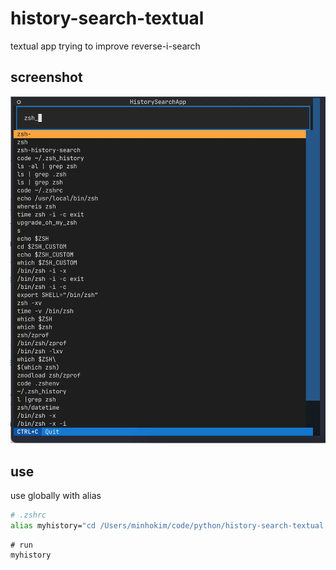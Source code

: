 # history-search-textual

textual app trying to improve reverse-i-search

## screenshot

![alt text](screenshot.webp)

## use

use globally with alias

```sh
# .zshrc
alias myhistory="cd /Users/minhokim/code/python/history-search-textual && source venv/bin/activate && python main.py"
```

```shell
# run
myhistory
```
